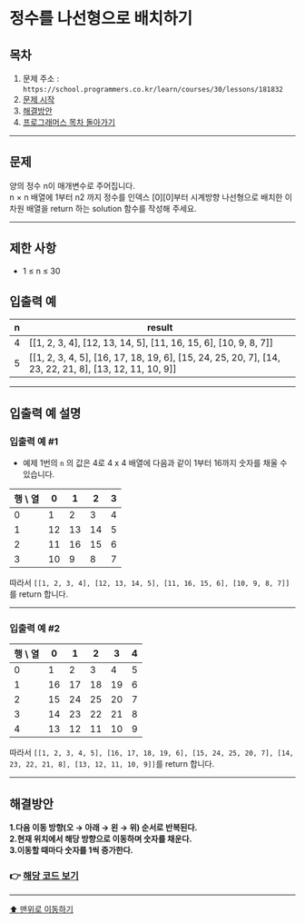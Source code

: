 # 정수를 나선형으로 배치하기

## 목차

1. 문제 주소 : `https://school.programmers.co.kr/learn/courses/30/lessons/181832`
2. [문제 시작](#문제)
3. [해결방안](#해결방안)
4. [프로그래머스 목차 돌아가기](../../README.md)
___

## 문제

양의 정수 n이 매개변수로 주어집니다.<br>
n × n 배열에 1부터 n2 까지 정수를 인덱스 [0][0]부터 시계방향 나선형으로 배치한 이차원 배열을 return 하는 solution 함수를 작성해 주세요.
___

## 제한 사항

+ 1 ≤ n ≤ 30

## 입출력 예

|n|result|
|---|---|
|4|	[[1, 2, 3, 4], [12, 13, 14, 5], [11, 16, 15, 6], [10, 9, 8, 7]]|
|5|	[[1, 2, 3, 4, 5], [16, 17, 18, 19, 6], [15, 24, 25, 20, 7], [14, 23, 22, 21, 8], [13, 12, 11, 10, 9]]|

___
## 입출력 예 설명

### 입출력 예 #1

+ 예제 1번의 `n` 의 값은 4로 4 x 4 배열에 다음과 같이 1부터 16까지 숫자를 채울 수 있습니다.

| 행 \ 열 | 	0 |	1|	2|	3|
|-------|----|---|---|---|
| 0	    | 1  | 	2  | 	3  | 	4 |
| 1	    | 12 | 	13 | 	14 | 	5 |
| 2	    | 11 | 	16 | 	15 | 	6  |
| 3	    | 10 | 	9 | 	8  | 	7  |

따라서 `[[1, 2, 3, 4], [12, 13, 14, 5], [11, 16, 15, 6], [10, 9, 8, 7]]` 를 return 합니다.
___

### 입출력 예 #2

|행 \ 열|	0|	1|	2|	3|	4|
|---|---|---|---|---|---|
|0	|1	|2	|3	|4	|5|
|1	|16	|17	|18	|19	|6|
|2	|15	|24	|25	|20	|7|
|3	|14	|23	|22	|21	|8|
|4	|13	|12	|11	|10	|9|

따라서 `[[1, 2, 3, 4, 5], [16, 17, 18, 19, 6], [15, 24, 25, 20, 7], [14, 23, 22, 21, 8], [13, 12, 11, 10, 9]]`를 return 합니다.

---

## 해결방안
**1.다음 이동 방향(오 → 아래 → 왼 → 위) 순서로 반복된다.** <br>
**2.현재 위치에서 해당 방향으로 이동하며 숫자를 채운다.** <br>
**3.이동할 때마다 숫자를 1씩 증가한다.** <br>

### 👉 [해당 코드 보기](정수를나선형으로배치하기.java)

---
[⬆ 맨위로 이동하기](#정수를-나선형으로-배치하기)